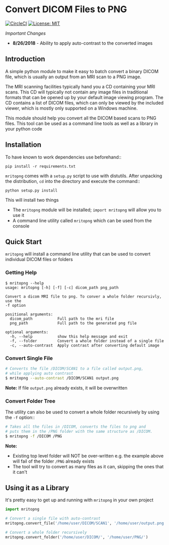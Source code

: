 Convert DICOM Files to PNG
===========================

[![CircleCI](https://circleci.com/gh/danishm/mritopng.svg?style=shield)](https://circleci.com/gh/danishm/mritopng) [![License: MIT](https://img.shields.io/badge/License-MIT-yellow.svg)](https://opensource.org/licenses/MIT)

*Important Changes*
  - **8/26/2018** - Ability to apply auto-contrast to the converted images

Introduction
------------
A simple python module to make it easy to batch convert a binary DICOM file, which is usually an output from
an MRI scan to a PNG image.

The MRI scanning facilities typically hand you a CD containing your MRI scans. This CD will typically not contain
any image files in traditional formats that can be opened up by your default image viewing program. The CD contains
a list of DICOM files, which can only be viewed by the included viewer, which is mostly only supported on a Windows machine.

This module should help you convert all the DICOM based scans to PNG files. This tool can be used as a command line tools as well as a library in your python code

Installation
------------

To have known to work dependencies use beforehand::

    pip install -r requirements.txt

`mritopng` comes with a `setup.py` script to use with distutils. After unpacking the distribution, `cd` into the directory and execute the command::

    python setup.py install


This will install two things

 * The `mritopng` module will be installed; `import mritopng` will allow you to use it
 * A command line utility called `mritopng` which can be used from the console

Quick Start
-----------
`mritopng` will install a command line utility that can be used to convert individual DICOM files or folders

### Getting Help

```
$ mritopng --help
usage: mritopng [-h] [-f] [-c] dicom_path png_path

Convert a dicom MRI file to png. To conver a whole folder recursivly, use the
-f option

positional arguments:
  dicom_path           Full path to the mri file
  png_path             Full path to the generated png file

optional arguments:
  -h, --help           show this help message and exit
  -f, --folder         Convert a whole folder instead of a single file
  -c, --auto-contrast  Apply contrast after converting default image
```

### Convert Single File

```sh
# Converts the file /DICOM/SCAN1 to a file called output.png,
# while applying auto contrast
$ mritopng --auto-contrast /DICOM/SCAN1 output.png
```

**Note:** If file `output.png` already exists, it will be overwritten

### Convert Folder Tree

The utility can also be used to convert a whole folder recursively by using the `-f` option::

```sh
# Takes all the files in /DICOM, converts the files to png and
# puts them in the /PNG folder with the same structure as /DICOM. 
$ mritopng -f /DICOM /PNG
```

**Note:**
 - Existing top level folder will NOT be over-written e.g. the example above will fail of the folder `/PNG` already exists
 - The tool will try to convert as many files as it can, skipping the ones that it can't

Using it as a Library
---------------------

It's pretty easy to get up and running with `mritopng` in your own project

```py
import mritopng

# Convert a single file with auto-contrast
mritopng.convert_file('/home/user/DICOM/SCAN1', '/home/user/output.png', auto_contrast=True)

# Convert a whole folder recursively
mritopng.convert_folder('/home/user/DICOM/', '/home/user/PNG/')
```
